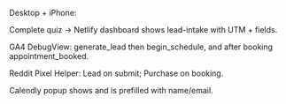 Desktop + iPhone:

Complete quiz → Netlify dashboard shows lead-intake with UTM + fields.

GA4 DebugView: generate_lead then begin_schedule, and after booking appointment_booked.

Reddit Pixel Helper: Lead on submit; Purchase on booking.

Calendly popup shows and is prefilled with name/email.
